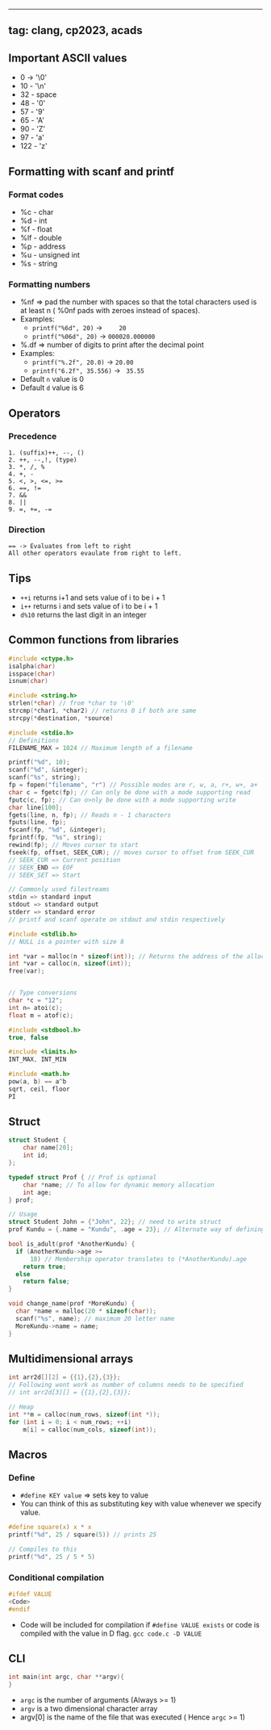 
---
tag: clang, cp2023, acads
---

## Important ASCII values
 - 0 -> '\\0'
 - 10 - '\\n'
 - 32 - space
 - 48 - '0'
 - 57 - '9'
 - 65 - 'A'
 - 90 - 'Z'
 - 97 - 'a'
 - 122 - 'z'

## Formatting with scanf and printf
 ### Format codes
 - %c - char 
 - %d - int 
 - %f - float 
 - %lf - double 
 - %p - address
 - %u - unsigned int
 - %s - string 
 ### Formatting numbers 
  - %nf => pad the number with spaces so that the total characters used is at least n ( %0nf pads with zeroes instead of spaces).
  - Examples: 
	  - `printf("%6d", 20)` -> `    20`
	  - `printf("%06d", 20)` -> `000020.000000` 
  - %.df => number of digits to print after the decimal point 
  - Examples: 
	  - `printf("%.2f", 20.0)` -> `20.00`
	  - `printf("6.2f", 35.556)` -> ` 35.55`
  - Default `n` value is 0
  - Default `d` value is 6

## Operators 
 ### Precedence 
	1. (suffix)++, --, () 
	2. ++, --,!, (type) 
	3. *, /, %
	4. +, -
	5. <, >, <=, >=
	6. ==, !=
	7. &&
	8. || 
	9. =, +=, -=
 
 ### Direction 
	== -> Evaluates from left to right 
	All other operators evaulate from right to left.

## Tips 
 - `++i` returns i+1 and sets value of i to be i + 1
 - `i++` returns i and sets value of i to be i + 1
 - `d%10` returns the last digit in an integer 
 
 

## Common functions from libraries

```c 
#include <ctype.h>
isalpha(char)
isspace(char)
isnum(char)

#include <string.h>
strlen(*char) // from *char to '\0'
strcmp(*char1, *char2) // returns 0 if both are same
strcpy(*destination, *source)

```

 ```c
 #include <stdio.h>
// Definitions 
FILENAME_MAX = 1024 // Maximum length of a filename

printf("%d", 10);
scanf("%d", &integer);
scanf("%s", string);
fp = fopen("filename", "r") // Possible modes are r, w, a, r+, w+, a+
char c = fgetc(fp); // Can only be done with a mode supporting read
fputc(c, fp); // Can o>nly be done with a mode supporting write
char line[100];
fgets(line, n, fp); // Reads n - 1 characters
fputs(line, fp);
fscanf(fp, "%d", &integer);
fprintf(fp, "%s", string);
rewind(fp); // Moves cursor to start
fseek(fp, offset, SEEK_CUR); // moves cursor to offset from SEEK_CUR 
// SEEK_CUR => Current position 
// SEEK_END => EOF
// SEEK_SET => Start

// Commonly used filestreams
stdin => standard input 
stdout => standard output 
stderr => standard error
// printf and scanf operate on stdout and stdin respectively
```

```c
#include <stdlib.h>
// NULL is a pointer with size 8

int *var = malloc(n * sizeof(int)); // Returns the address of the allocated memory
int *var = calloc(n, sizeof(int));
free(var);


// Type conversions
char *c = "12";
int n= atoi(c);
float m = atof(c);
```

```c
#include <stdbool.h>
true, false

#include <limits.h>
INT_MAX, INT_MIN

#include <math.h>
pow(a, b) == a^b
sqrt, ceil, floor
PI
```

## Struct 
```c
struct Student {
	char name[20];
	int id;
};

typedef struct Prof { // Prof is optional
	char *name; // To allow for dynamic memory allocation
	int age;
} prof;

// Usage 
struct Student John = {"John", 22}; // need to write struct
prof Kundu = {.name = "Kundu", .age = 23}; // Alternate way of defining 

bool is_adult(prof *AnotherKundu) {
  if (AnotherKundu->age >=
      18) // Membership operator translates to (*AnotherKundu).age
    return true;
  else
    return false;
}

void change_name(prof *MoreKundu) {
  char *name = malloc(20 * sizeof(char));
  scanf("%s", name); // maximum 20 letter name
  MoreKundu->name = name;
}
```

## Multidimensional arrays

```c
int arr2d[][2] = {{1},{2},{3}};
// Following wont work as number of columns needs to be specified
// int arr2d[3][] = {{1},{2},{3}};

// Heap 
int **m = calloc(num_rows, sizeof(int *));
for (int i = 0; i < num_rows; ++i)
	m[i] = calloc(num_cols, sizeof(int));
```


## Macros 
 ### Define 
  - `#define KEY value` => sets key to value 
  - You can think of this as substituting key with value whenever we specify value. 
  
```c
#define square(x) x * x 
printf("%d", 25 / square(5)) // prints 25

// Compiles to this 
printf("%d", 25 / 5 * 5)
```


 ### Conditional compilation
```c
#ifdef VALUE
<Code>
#endif
```
 - Code will be included for compilation if `#define VALUE exists` or code is compiled with the value in D flag. `gcc code.c -D VALUE`

## CLI

```c
int main(int argc, char **argv){
}
```
 - `argc` is the number of arguments (Always >= 1)
 - `argv` is a two dimensional character array 
 - argv[0] is the name of the file that was executed ( Hence `argc` >= 1)
